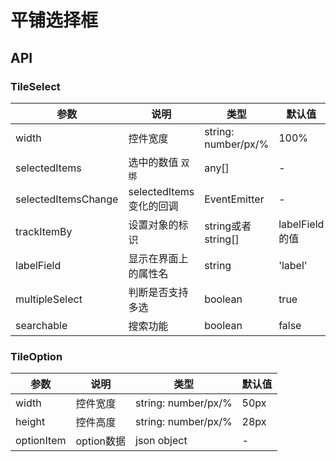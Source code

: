 
# 平铺选择框

## API

### TileSelect

| 参数      | 说明             | 类型      | 默认值  |
|----------|------------------|----------|--------|
| width | 控件宽度 | string: number/px/% | 100% |
| selectedItems | 选中的数值 `双绑` | any[] | - |
| selectedItemsChange | selectedItems变化的回调 | EventEmitter | - |
| trackItemBy | 设置对象的标识 | string或者string[] | labelField的值 |
| labelField | 显示在界面上的属性名 | string | 'label' |
| multipleSelect | 判断是否支持多选 | boolean | true |
| searchable | 搜索功能 | boolean | false |

### TileOption
| 参数      | 说明             | 类型      | 默认值  |
|----------|------------------|----------|--------|
| width | 控件宽度 | string: number/px/% | 50px |
| height | 控件高度 | string: number/px/% | 28px |
| optionItem | option数据 | json object | - |

